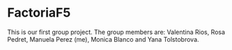 # FactoriaF5
This is our first group project. The group members are: Valentina Rios, Rosa Pedret, Manuela Perez (me), Monica Blanco and Yana Tolstobrova.
